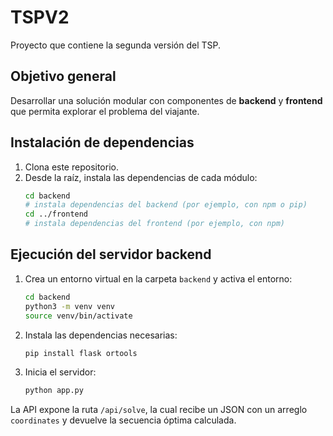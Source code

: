 # TSPV2

Proyecto que contiene la segunda versión del TSP.

## Objetivo general

Desarrollar una solución modular con componentes de **backend** y **frontend** que permita explorar el problema del viajante.

## Instalación de dependencias

1. Clona este repositorio.
2. Desde la raíz, instala las dependencias de cada módulo:
   ```bash
   cd backend
   # instala dependencias del backend (por ejemplo, con npm o pip)
   cd ../frontend
   # instala dependencias del frontend (por ejemplo, con npm)
   ```

## Ejecución del servidor backend

1. Crea un entorno virtual en la carpeta `backend` y activa el entorno:
   ```bash
   cd backend
   python3 -m venv venv
   source venv/bin/activate
   ```
2. Instala las dependencias necesarias:
   ```bash
   pip install flask ortools
   ```
3. Inicia el servidor:
   ```bash
   python app.py
   ```

La API expone la ruta `/api/solve`, la cual recibe un JSON con un arreglo `coordinates` y devuelve la secuencia óptima calculada.

